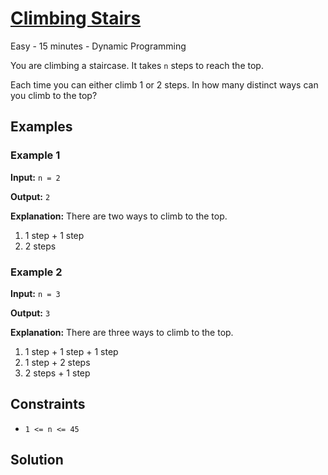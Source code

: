# [Climbing Stairs](https://leetcode.com/problems/climbing-stairs/)

Easy - 15 minutes - Dynamic Programming

You are climbing a staircase. It takes `n` steps to reach the top.

Each time you can either climb 1 or 2 steps. In how many distinct ways can you climb to the top?

## Examples

### Example 1

**Input:** `n = 2`

**Output:** `2`

**Explanation:** There are two ways to climb to the top.

1. 1 step + 1 step
2. 2 steps

### Example 2

**Input:** `n = 3`

**Output:** `3`

**Explanation:** There are three ways to climb to the top.

1. 1 step + 1 step + 1 step
2. 1 step + 2 steps
3. 2 steps + 1 step

## Constraints

- `1 <= n <= 45`

## Solution
